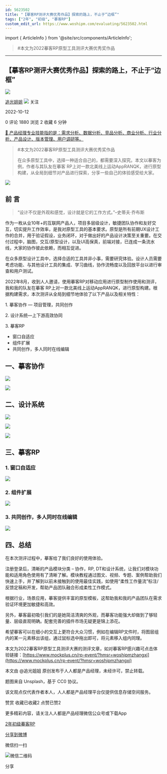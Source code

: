 ```yaml
---
id: 5623502
title: "【摹客RP测评大赛优秀作品】探索的路上，不止于“边框”"
tags: ["2年", "初级", "摹客RP"]
custom_edit_url: https://www.woshipm.com/evaluating/5623502.html
---
```

import { ArticleInfo } from '@site/src/components/ArticleInfo';

<ArticleInfo
    author="追光姐姐"
    authorLink="https://www.woshipm.com/u/1464020"
    published="2022-10-12"
    views={1880}
    comments={0}
    collects={2}
/>

> #本文为2022摹客RP原型工具测评大赛优秀奖作品

---

## 【摹客RP测评大赛优秀作品】探索的路上，不止于“边框”

[![](https://static.woshipm.com/woshipm_def_head_2022_3.jpg?imageView2/1/w/72/h/72/q/100)](https://www.woshipm.com/u/1464020)

[追光姐姐](https://www.woshipm.com/u/1464020) ![](https://static.woshipm.com/tag/1101_1@2x.png) 关注

2022-10-12

0 评论 1880 浏览 2 收藏 6 分钟

[🔗 产品经理专业技能指的是：需求分析、数据分析、竞品分析、商业分析、行业分析、产品设计、版本管理、用户调研等。](https://ke.qidianla.com/courses/90pm)

> #本文为2022摹客RP原型工具测评大赛优秀奖作品
> 
> 在众多原型工具中，选择一种适合自己的，都需要深入探究。本文以摹客为例，作者与其队友在摹客 RP上对一款北美线上运动AppRANQK，进行原型构建，从全局到细节对产品进行探索，分享一些自己的体验感受给大家。

![](https://image.woshipm.com/wp-files/2022/09/sr8uUXo14OBSGp1oVAy0.jpg)

## 前 言

> “设计不仅是外观和感觉，设计就是它的工作方式。”–史蒂夫·乔布斯

作为一枚从业10年+的互联网产品人，项目多层级设计，敏捷团队协作和友好交互，切实提升工作效率，是我对原型工具的基本要求。原型是所有前期UX设计工作的合并，用于验证假设，业务闭环，对于做出好的产品设计决策至关重要。在交付过程中，脑图，交互/原型设计，以及UI高保真，前端对接，已连成一条流水线，大家的协作彼此依赖，而相互促进。

在众多原型设计工具中，选择合适的工具并非小事，需要研究体验。设计人员需要考虑功能、与其他设计工具的集成、学习曲线，协作流畅度以及回放平台以进行审查和用户测试。

2022年8月，收到人人邀请，使用摹客RP对移动应用进行原型制作使用和测评，我和我的队友在摹客 RP上对一款北美线上运动AppRANQK，进行原型构建。根据构建需求，本次测评从全局到细节地体验了以下产品以及相关特性：

1\. 摹客协作 — 项目管理，共同创作

2\. 设计系统—上下游高效协同

3\. 摹客RP

*   窗口自适应
*   组件扩展
*   共同创作，多人同时在线编辑

## 一、摹客协作

![](https://image.woshipm.com/wp-files/2022/09/C2bfXlMcZX0eXtQ5zfUO.jpg)

![](https://image.woshipm.com/wp-files/2022/09/97nudqujz3XX51IubGdh.jpg)

## 二、设计系统

![](https://image.woshipm.com/wp-files/2022/09/KU84ykieI0snJOYUaL5I.jpg)

![](https://image.woshipm.com/wp-files/2022/09/YCJmpIXVkFlWouwTJuSb.jpg)

![](https://image.woshipm.com/wp-files/2022/09/KnQcfmGaJv7fyZ6KxwT1.jpg)

## 三、摹客RP

### 1\. 窗口自适应

![](https://image.woshipm.com/wp-files/2022/09/0Wg9KEqNf09qhQj9n6Pi.jpg)

### 2\. 组件扩展

![](https://image.woshipm.com/wp-files/2022/09/MSZevBKDAptc835S2tkd.jpg)

### 3\. 共同创作，多人同时在线编辑

![](https://image.woshipm.com/wp-files/2022/09/pudewzHeitO81YFC5vsY.jpg)

## 四、总结

在本次测评过程中，摹客给了我们良好的使用体验。

注册登录后，清晰的产品模块分类 – 协作，RP, DT和设计系统，让我们对模块功能和适用角色使用有了清晰了解。模块教程通过图文、视频、专题、案例帮助我们快速上手，并了解到以前未接触到的使用最佳实践，如使用“柔性工作量流”标注/反馈定稿和开发，帮助产品团队融合形成柔性工作模式。

根据行业，场景应用，摹客提供丰富的原型模板，这帮助我和我的产品团队在需求验证环境更加敏捷和高效。

另外，摹客最初吸引我们的是她简洁清爽的外观，而摹客功能强大却做到了够轻量、层级直观明确。配套完善的插件市场无疑更是锦上添花。

希望摹客可以在细小的交互上更符合大众习惯，例如在编辑RP文件时，将图层组内的某一元素移出该组，通过鼠标选中拖出即可，将元素移入组内同理。

本文为2022摹客RP原型工具测评大赛的测评文章，如对摹客RP感兴趣可点击体验链接：[https://www.mockplus.cn/rp-event/?hmsr=woshipmzhangxi](https://www.mockplus.cn/rp-event/?hmsr=woshipmzhangxi)

本文由 @追光姐姐 原创发布于人人都是产品经理，未经许可，禁止转载。

题图来自 Unsplash，基于 CC0 协议。

该文观点仅代表作者本人，人人都是产品经理平台仅提供信息存储空间服务。

赞赏 收藏已收藏2 点赞已赞2

更多精彩内容，请关注人人都是产品经理微信公众号或下载App

[2年](https://www.woshipm.com/tag/2%e5%b9%b4)[初级](https://www.woshipm.com/tag/%e5%88%9d%e7%ba%a7)[摹客RP](https://www.woshipm.com/tag/%e6%91%b9%e5%ae%a2rp)

[分享到微博](https://service.weibo.com/share/share.php?appkey=2775287854&title=【摹客RP测评大赛优秀作品】探索的路上，不止于“边框”&url=https://www.woshipm.com/evaluating/5623502.html&pic=https://image.woshipm.com/wp-files/2022/09/sr8uUXo14OBSGp1oVAy0.jpg)

微信扫一扫

![微信二维码](https://api.pwmqr.com/qrcode/create/?url=https://www.woshipm.com/evaluating/5623502.html)

分享